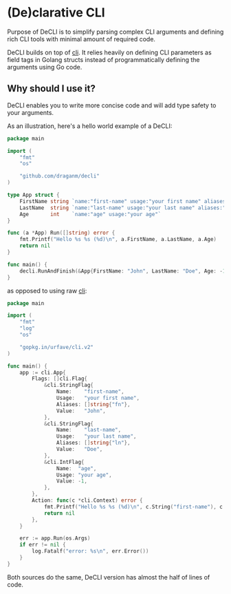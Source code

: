 # (De)clarative CLI

Purpose of DeCLI is to simplify parsing complex CLI arguments and defining rich CLI tools with minimal amount of required code.

DeCLI builds on top of [cli](https://gopkg.in/urfave/cli.v2). It relies heavily on defining CLI parameters as field tags in Golang structs instead of programmatically defining the arguments using Go code.

## Why should I use it?

DeCLI enables you to write more concise code and will add type safety to your arguments.

As an illustration, here's a hello world example of a DeCLI:

```go
package main

import (
    "fmt"
    "os"

    "github.com/draganm/decli"
)

type App struct {
    FirstName string `name:"first-name" usage:"your first name" aliases:"fn"`
    LastName  string `name:"last-name" usage:"your last name" aliases:"ln"`
    Age       int    `name:"age" usage:"your age"`
}

func (a *App) Run([]string) error {
    fmt.Printf("Hello %s %s (%d)\n", a.FirstName, a.LastName, a.Age)
    return nil
}

func main() {
    decli.RunAndFinish(&App{FirstName: "John", LastName: "Doe", Age: -1}, os.Args)
}
```

as opposed to using raw [cli](https://gopkg.in/urfave/cli.v2):

```go
package main

import (
    "fmt"
    "log"
    "os"

    "gopkg.in/urfave/cli.v2"
)

func main() {
    app := cli.App{
        Flags: []cli.Flag{
            &cli.StringFlag{
                Name:    "first-name",
                Usage:   "your first name",
                Aliases: []string{"fn"},
                Value:   "John",
            },
            &cli.StringFlag{
                Name:    "last-name",
                Usage:   "your last name",
                Aliases: []string{"ln"},
                Value:   "Doe",
            },
            &cli.IntFlag{
                Name:  "age",
                Usage: "your age",
                Value: -1,
            },
        },
        Action: func(c *cli.Context) error {
            fmt.Printf("Hello %s %s (%d)\n", c.String("first-name"), c.String("last-name"), c.Int("age"))
            return nil
        },
    }

    err := app.Run(os.Args)
    if err != nil {
        log.Fatalf("error: %s\n", err.Error())
    }
}
```

Both sources do the same, DeCLI version has almost the half of lines of code.
